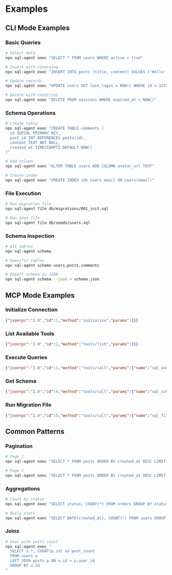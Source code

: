# Examples

## CLI Mode Examples

### Basic Queries
```bash
# Select data
npx sql-agent exec "SELECT * FROM users WHERE active = true"

# Insert with returning
npx sql-agent exec "INSERT INTO posts (title, content) VALUES ('Hello', 'World') RETURNING id"

# Update records
npx sql-agent exec "UPDATE users SET last_login = NOW() WHERE id = 123"

# Delete with condition
npx sql-agent exec "DELETE FROM sessions WHERE expired_at < NOW()"
```

### Schema Operations
```bash
# Create table
npx sql-agent exec "CREATE TABLE comments (
  id SERIAL PRIMARY KEY,
  post_id INT REFERENCES posts(id),
  content TEXT NOT NULL,
  created_at TIMESTAMPTZ DEFAULT NOW()
)"

# Add column
npx sql-agent exec "ALTER TABLE users ADD COLUMN avatar_url TEXT"

# Create index
npx sql-agent exec "CREATE INDEX idx_users_email ON users(email)"
```

### File Execution
```bash
# Run migration file
npx sql-agent file db/migrations/001_init.sql

# Run seed file
npx sql-agent file db/seeds/users.sql
```

### Schema Inspection
```bash
# All tables
npx sql-agent schema

# Specific tables
npx sql-agent schema users,posts,comments

# Export schema as JSON
npx sql-agent schema --json > schema.json
```

## MCP Mode Examples

### Initialize Connection
```json
{"jsonrpc":"2.0","id":1,"method":"initialize","params":{}}
```

### List Available Tools
```json
{"jsonrpc":"2.0","id":2,"method":"tools/list","params":{}}
```

### Execute Queries
```json
{"jsonrpc":"2.0","id":3,"method":"tools/call","params":{"name":"sql_exec","arguments":{"query":"SELECT id, email FROM users LIMIT 5"}}}
```

### Get Schema
```json
{"jsonrpc":"2.0","id":4,"method":"tools/call","params":{"name":"sql_schema","arguments":{"tables":["users"]}}}
```

### Run Migration File
```json
{"jsonrpc":"2.0","id":5,"method":"tools/call","params":{"name":"sql_file","arguments":{"filepath":"migrations/001.sql"}}}
```

## Common Patterns

### Pagination
```bash
# Page 1
npx sql-agent exec "SELECT * FROM posts ORDER BY created_at DESC LIMIT 10 OFFSET 0"

# Page 2
npx sql-agent exec "SELECT * FROM posts ORDER BY created_at DESC LIMIT 10 OFFSET 10"
```

### Aggregations
```bash
# Count by status
npx sql-agent exec "SELECT status, COUNT(*) FROM orders GROUP BY status"

# Daily stats
npx sql-agent exec "SELECT DATE(created_at), COUNT(*) FROM users GROUP BY DATE(created_at) ORDER BY 1 DESC LIMIT 7"
```

### Joins
```bash
# User with posts count
npx sql-agent exec "
  SELECT u.*, COUNT(p.id) as post_count
  FROM users u
  LEFT JOIN posts p ON u.id = p.user_id
  GROUP BY u.id
"
```